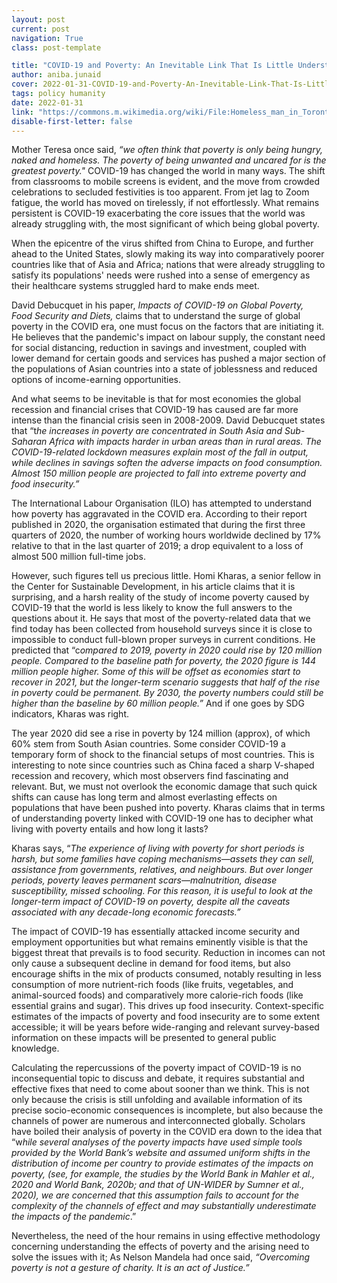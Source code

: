 ```yaml
---
layout: post
current: post
navigation: True
class: post-template

title: "COVID-19 and Poverty: An Inevitable Link That Is Little Understood"
author: aniba.junaid
cover: 2022-01-31-COVID-19-and-Poverty-An-Inevitable-Link-That-Is-Little-Understood-Pangean-6.jpg
tags: policy humanity
date: 2022-01-31
link: "https://commons.m.wikimedia.org/wiki/File:Homeless_man_in_Toronto_across_from_old_City_Hall.jpg#mw-jump-to-license"
disable-first-letter: false
---
```

<p>Mother Teresa once said, <em >“we often think that poverty is only being hungry, naked and homeless. The poverty of being unwanted and uncared for is the greatest poverty."</em> COVID-19 has changed the world in many ways. The shift from classrooms to mobile screens is evident, and the move from crowded celebrations to secluded festivities is too apparent. From jet lag to Zoom fatigue, the world has moved on tirelessly, if not effortlessly. What remains persistent is COVID-19 exacerbating the core issues that the world was already struggling with, the most significant of which being global poverty.&nbsp;</p><p>When the epicentre of the virus shifted from China to Europe, and further ahead to the United States, slowly making its way into comparatively poorer countries like that of Asia and Africa; nations that were already struggling to satisfy its populations' needs were rushed into a sense of emergency as their healthcare systems struggled hard to make ends meet.&nbsp;</p><p>David Debucquet in his paper, <em >Impacts of COVID-19 on Global Poverty, Food Security and Diets, </em>claims that to understand the surge of global poverty in the COVID era, one must focus on the factors that are initiating it. He believes that the pandemic's impact on labour supply, the constant need for social distancing, reduction in savings and investment, coupled with lower demand for certain goods and services has pushed a major section of the populations of Asian countries into a state of joblessness and reduced options of income-earning opportunities.&nbsp;</p><p>And what seems to be inevitable is that for most economies the global recession and financial crises that COVID-19 has caused are far more intense than the financial crisis seen in 2008-2009. David Debucquet states that “t<em >he increases in poverty are concentrated in South Asia and Sub-Saharan Africa with impacts harder in urban areas than in rural areas. The COVID-19-related lockdown measures explain most of the fall in output, while declines in savings soften the adverse impacts on food consumption. Almost 150 million people are projected to fall into extreme poverty and food insecurity.”</em></p><p>The International Labour Organisation (ILO) has attempted to understand how poverty has aggravated in the COVID era. According to their report published in 2020, the organisation estimated that during the first three quarters of 2020, the number of working hours worldwide declined by 17% relative to that in the last quarter of 2019; a drop equivalent to a loss of almost 500 million full-time jobs.&nbsp;</p><p>However, such figures tell us precious little. Homi Kharas, a senior fellow in the Center for Sustainable Development, in his article claims that it is surprising, and a harsh reality of the study of income poverty caused by COVID-19 that the world is less likely to know the full answers to the questions about it. He says that most of the poverty-related data that we find today has been collected from household surveys since it is close to impossible to conduct full-blown proper surveys in current conditions. He predicted that “c<em >ompared to 2019, poverty in 2020 could rise by 120 million people. Compared to the baseline path for poverty, the 2020 figure is 144 million people higher. Some of this will be offset as economies start to recover in 2021, but the longer-term scenario suggests that half of the rise in poverty could be permanent. By 2030, the poverty numbers could still be higher than the baseline by 60 million people.” </em>And if one goes by SDG indicators, Kharas was right.&nbsp;</p><p>The year 2020 did see a rise in poverty by 124 million (approx), of which 60% stem from South Asian countries. Some consider COVID-19 a temporary form of shock to the financial setups of most countries. This is interesting to note since countries such as China faced a sharp V-shaped recession and recovery, which most observers find fascinating and relevant. But, we must not overlook the economic damage that such quick shifts can cause has long term and almost everlasting effects on populations that have been pushed into poverty. Kharas claims that in terms of understanding poverty linked with COVID-19 one has to decipher what living with poverty entails and how long it lasts?&nbsp;</p><p>Kharas says, “<em >The experience of living with poverty for short periods is harsh, but some families have coping mechanisms—assets they can sell, assistance from governments, relatives, and neighbours. But over longer periods, poverty leaves permanent scars—malnutrition, disease susceptibility, missed schooling. For this reason, it is useful to look at the longer-term impact of COVID-19 on poverty, despite all the caveats associated with any decade-long economic forecasts.”</em></p><p>The impact of COVID-19 has essentially attacked income security and employment opportunities but what remains eminently visible is that the biggest threat that prevails is to food security. Reduction in incomes can not only cause a subsequent decline in demand for food items, but also encourage shifts in the mix of products consumed, notably resulting in less consumption of more nutrient-rich foods (like fruits, vegetables, and animal-sourced foods) and comparatively more calorie-rich foods (like essential grains and sugar). This drives up food insecurity. Context-specific estimates of the impacts of poverty and food insecurity are to some extent accessible; it will be years before wide-ranging and relevant survey-based information on these impacts will be presented to general public knowledge.</p><p>Calculating the repercussions of the poverty impact of COVID-19 is no inconsequential topic to discuss and debate, it requires substantial and effective fixes that need to come about sooner than we think. This is not only because the crisis is still unfolding and available information of its precise socio-economic consequences is incomplete, but also because the channels of power are numerous and interconnected globally. Scholars have boiled their analysis of poverty in the COVID era down to the idea that “w<em >hile several analyses of the poverty impacts have used simple tools provided by the World Bank’s website and assumed uniform shifts in the distribution of income per country to provide estimates of the impacts on poverty, (see, for example, the studies by the World Bank in Mahler et al., 2020 and World Bank, 2020b; and that of UN-WIDER by Sumner et al., 2020), we are concerned that this assumption fails to account for the complexity of the channels of effect and may substantially underestimate the impacts of the pandemic</em>.”&nbsp;</p><p>Nevertheless, the need of the hour remains in using effective methodology concerning understanding the effects of poverty and the arising need to solve the issues with it; As Nelson Mandela had once said, <em >“Overcoming poverty is not a gesture of charity. It is an act of Justice.”</em></p>